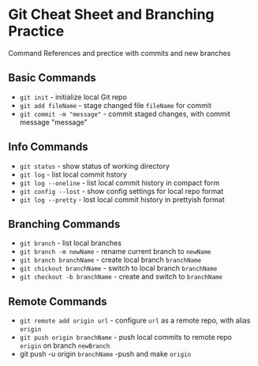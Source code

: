  # Git Cheat Sheet and Branching Practice


Command References and prectice with commits and new branches



 ## Basic Commands
 * `git init` - initialize local Git repo
 * `git add fileName` - stage changed file `fileName`
 for commit
 * `git commit -m "message"` - commit staged changes, with commit message "message"


## Info Commands
 * `git status` - show status of working directory
 * `git log` - list local commit hstory
 * `git log --oneline` - list local commit history in compact form
 * `git config --lost` - show config settings for local repo format
 * `git log --pretty` - lost local commit history in prettyish format


 ## Branching Commands
 * `git branch` - list local branches
 * `git branch -m newName` - rename current branch to `newName`
 * `git branch branchName` - create local branch `branchName`
 * `git chickout branchName` - switch to local branch `branchName`
 * `git checkout -b branchName` - create and switch to `branchName`


 ## Remote Commands
 * `git remote add origin url` - configure `url` as a remote repo, with alias `origin`
 * `git push origin branchName` - push local commits to remote repo ` origin` on branch `newBranch`
 * git push -u origin `branchName` -push and make `origin`